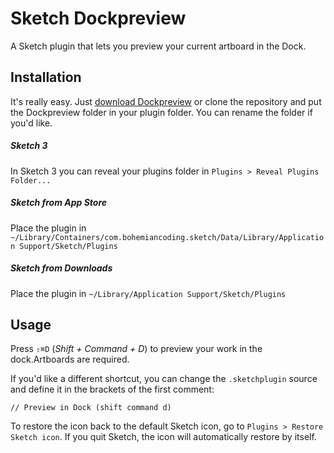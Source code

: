 # Sketch Dockpreview

A Sketch plugin that lets you preview your current artboard in the Dock.

## Installation

It's really easy. Just [download Dockpreview](https://github.com/fnky/sketch-dockpreview/archive/v0.0.2.zip) or clone the repository and put the Dockpreview folder in your plugin folder. You can rename the folder if you'd like.

##### Sketch 3

In Sketch 3 you can reveal your plugins folder in `Plugins > Reveal Plugins Folder...`

##### Sketch from App Store

Place the plugin in `~/Library/Containers/com.bohemiancoding.sketch/Data/Library/Application Support/Sketch/Plugins`


##### Sketch from Downloads

Place the plugin in `~/Library/Application Support/Sketch/Plugins`

## Usage

Press `⇧⌘D` (*Shift + Command + D*) to preview your work in the dock.Artboards are required.

If you'd like a different shortcut, you can change the `.sketchplugin` source and define it in the brackets of the first comment:

    // Preview in Dock (shift command d)
    
To restore the icon back to the default Sketch icon, go to `Plugins > Restore Sketch icon`. If you quit Sketch, the icon will automatically restore by itself.
